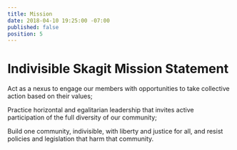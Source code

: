 ```yaml
---
title: Mission
date: 2018-04-10 19:25:00 -07:00
published: false
position: 5
---
```


# Indivisible Skagit Mission Statement

Act as a nexus to engage our members with opportunities to take collective action based on their values;

Practice horizontal and egalitarian leadership that invites active participation of the full diversity of our community;

Build one community, indivisible, with liberty and justice for all, and resist policies and legislation that harm that community.